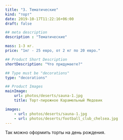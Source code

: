 ```yaml
---
title: "3. Тематические"
kind: "торт"
date: 2019-10-17T11:22:16+06:00
draft: false

## meta description
description : "Тематические"

mass: 1-3 кг.
price: "1кг - 25 евро, от 2 кг по 20 евро."

## Product Short Description
shortDescription: "Что придумаете?"

## Type must be "decorations"
type: "decorations"

## Product Images
mainImage:
    url: photos/deserts/sauna-1.jpg
    title: Торт-пирожное Карамельный Медовик

images:
    - url: photos/deserts/sauna-1.jpg
    - url: photos/deserts/football_club_chelsea.jpg
---
```


Так можно оформить торты на день рождения.
